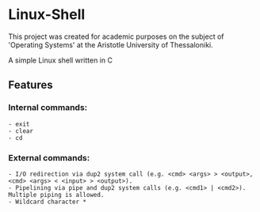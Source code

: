 # Linux-Shell

This project was created for academic purposes on the subject of 'Operating Systems' at the Aristotle University of Thessaloniki.

A simple Linux shell written in C

## Features
### Internal commands: 
```
- exit 
- clear 
- cd
```
### External commands:
```
- I/O redirection via dup2 system call (e.g. <cmd> <args> > <output>, <cmd> <args> < <input> > <output>).
- Pipelining via pipe and dup2 system calls (e.g. <cmd1> | <cmd2>). Multiple piping is allowed.
- Wildcard character * 
```
